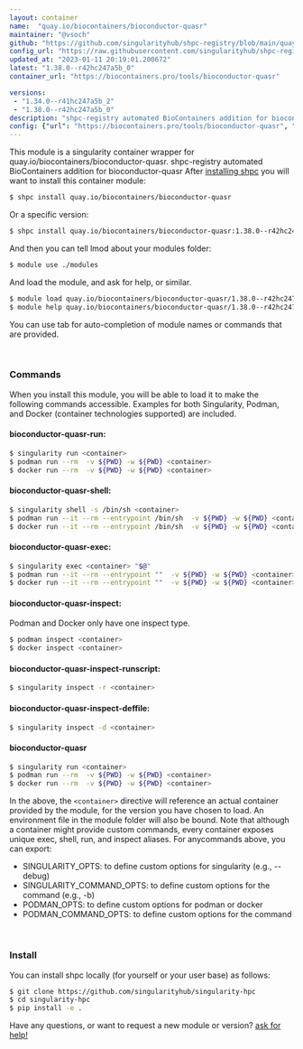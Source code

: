 ```yaml
---
layout: container
name:  "quay.io/biocontainers/bioconductor-quasr"
maintainer: "@vsoch"
github: "https://github.com/singularityhub/shpc-registry/blob/main/quay.io/biocontainers/bioconductor-quasr/container.yaml"
config_url: "https://raw.githubusercontent.com/singularityhub/shpc-registry/main/quay.io/biocontainers/bioconductor-quasr/container.yaml"
updated_at: "2023-01-11 20:19:01.200672"
latest: "1.38.0--r42hc247a5b_0"
container_url: "https://biocontainers.pro/tools/bioconductor-quasr"

versions:
 - "1.34.0--r41hc247a5b_2"
 - "1.38.0--r42hc247a5b_0"
description: "shpc-registry automated BioContainers addition for bioconductor-quasr"
config: {"url": "https://biocontainers.pro/tools/bioconductor-quasr", "maintainer": "@vsoch", "description": "shpc-registry automated BioContainers addition for bioconductor-quasr", "latest": {"1.38.0--r42hc247a5b_0": "sha256:360caa19c57247149be4105348e087169d95eb5b7968d10deac6d810826da7c9"}, "tags": {"1.34.0--r41hc247a5b_2": "sha256:f0a06ec8246db558b45cfd3dd3ca8e329620ff4edc5c1a32b5da1ad4c2a7dcce", "1.38.0--r42hc247a5b_0": "sha256:360caa19c57247149be4105348e087169d95eb5b7968d10deac6d810826da7c9"}, "docker": "quay.io/biocontainers/bioconductor-quasr"}
---
```


This module is a singularity container wrapper for quay.io/biocontainers/bioconductor-quasr.
shpc-registry automated BioContainers addition for bioconductor-quasr
After [installing shpc](#install) you will want to install this container module:


```bash
$ shpc install quay.io/biocontainers/bioconductor-quasr
```

Or a specific version:

```bash
$ shpc install quay.io/biocontainers/bioconductor-quasr:1.38.0--r42hc247a5b_0
```

And then you can tell lmod about your modules folder:

```bash
$ module use ./modules
```

And load the module, and ask for help, or similar.

```bash
$ module load quay.io/biocontainers/bioconductor-quasr/1.38.0--r42hc247a5b_0
$ module help quay.io/biocontainers/bioconductor-quasr/1.38.0--r42hc247a5b_0
```

You can use tab for auto-completion of module names or commands that are provided.

<br>

### Commands

When you install this module, you will be able to load it to make the following commands accessible.
Examples for both Singularity, Podman, and Docker (container technologies supported) are included.

#### bioconductor-quasr-run:

```bash
$ singularity run <container>
$ podman run --rm  -v ${PWD} -w ${PWD} <container>
$ docker run --rm  -v ${PWD} -w ${PWD} <container>
```

#### bioconductor-quasr-shell:

```bash
$ singularity shell -s /bin/sh <container>
$ podman run --it --rm --entrypoint /bin/sh  -v ${PWD} -w ${PWD} <container>
$ docker run --it --rm --entrypoint /bin/sh  -v ${PWD} -w ${PWD} <container>
```

#### bioconductor-quasr-exec:

```bash
$ singularity exec <container> "$@"
$ podman run --it --rm --entrypoint ""  -v ${PWD} -w ${PWD} <container> "$@"
$ docker run --it --rm --entrypoint ""  -v ${PWD} -w ${PWD} <container> "$@"
```

#### bioconductor-quasr-inspect:

Podman and Docker only have one inspect type.

```bash
$ podman inspect <container>
$ docker inspect <container>
```

#### bioconductor-quasr-inspect-runscript:

```bash
$ singularity inspect -r <container>
```

#### bioconductor-quasr-inspect-deffile:

```bash
$ singularity inspect -d <container>
```



#### bioconductor-quasr

```bash
$ singularity run <container>
$ podman run --rm  -v ${PWD} -w ${PWD} <container>
$ docker run --rm  -v ${PWD} -w ${PWD} <container>
```


In the above, the `<container>` directive will reference an actual container provided
by the module, for the version you have chosen to load. An environment file in the
module folder will also be bound. Note that although a container
might provide custom commands, every container exposes unique exec, shell, run, and
inspect aliases. For anycommands above, you can export:

 - SINGULARITY_OPTS: to define custom options for singularity (e.g., --debug)
 - SINGULARITY_COMMAND_OPTS: to define custom options for the command (e.g., -b)
 - PODMAN_OPTS: to define custom options for podman or docker
 - PODMAN_COMMAND_OPTS: to define custom options for the command

<br>

### Install

You can install shpc locally (for yourself or your user base) as follows:

```bash
$ git clone https://github.com/singularityhub/singularity-hpc
$ cd singularity-hpc
$ pip install -e .
```

Have any questions, or want to request a new module or version? [ask for help!](https://github.com/singularityhub/singularity-hpc/issues)